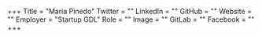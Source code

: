 +++
Title = "Maria Pinedo"
Twitter = ""
LinkedIn = ""
GitHub = ""
Website = ""
Employer = "Startup GDL"
Role = ""
Image = ""
GitLab = ""
Facebook = ""
+++
